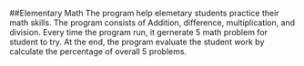 ##Elementary Math
The program help elemetary students practice their math skills. The program consists of Addition, difference, multiplication, and division. Every time the program run, it gernerate 5 math problem for student to try. At the end, the program evaluate the student work by calculate the percentage of overall 5 problems.
